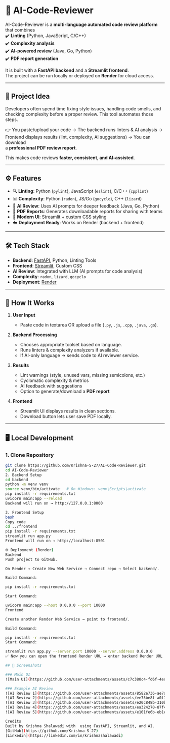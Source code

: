 # 🧠 AI-Code-Reviewer

AI-Code-Reviewer is a **multi-language automated code review platform** that combines  
✔️ **Linting** (Python, JavaScript, C/C++)  
✔️ **Complexity analysis**  
✔️ **AI-powered review** (Java, Go, Python)  
✔️ **PDF report generation**  

It is built with a **FastAPI backend** and a **Streamlit frontend**.  
The project can be run locally or deployed on **Render** for cloud access.

---

## 📌 Project Idea

Developers often spend time fixing style issues, handling code smells, and  
checking complexity before a proper review. This tool automates those steps.

👉 You paste/upload your code → The backend runs linters & AI analysis →  
Frontend displays results (lint, complexity, AI suggestions) → You can download  
a **professional PDF review report**.

This makes code reviews **faster, consistent, and AI-assisted**.

---

## ⚙️ Features

- 🔍 **Linting**: Python (`pylint`), JavaScript (`eslint`), C/C++ (`cpplint`)  
- 📊 **Complexity**: Python (`radon`), JS/Go (`gocyclo`), C++ (`lizard`)  
- 🤖 **AI Review**: Uses AI prompts for deeper feedback (Java, Go, Python)  
- 📄 **PDF Reports**: Generates downloadable reports for sharing with teams  
- 🎨 **Modern UI**: Streamlit + custom CSS styling  
- ☁️ **Deployment Ready**: Works on Render (backend + frontend)

---

## 🛠️ Tech Stack

- **Backend**: [FastAPI](https://fastapi.tiangolo.com/), Python, Linting Tools  
- **Frontend**: [Streamlit](https://streamlit.io/), Custom CSS  
- **AI Review**: Integrated with LLM (AI prompts for code analysis)  
- **Complexity**: `radon`, `lizard`, `gocyclo`  
- **Deployment**: [Render](https://render.com/)  

---

## 🚀 How It Works

1. **User Input**  
   - Paste code in textarea OR upload a file (`.py`, `.js`, `.cpp`, `.java`, `.go`).  

2. **Backend Processing**  
   - Chooses appropriate toolset based on language.  
   - Runs linters & complexity analyzers if available.  
   - If AI-only language → sends code to AI reviewer service.  

3. **Results**  
   - Lint warnings (style, unused vars, missing semicolons, etc.)  
   - Cyclomatic complexity & metrics  
   - AI feedback with suggestions  
   - Option to generate/download a **PDF report**  

4. **Frontend**  
   - Streamlit UI displays results in clean sections.  
   - Download button lets user save PDF locally.  

---

## 🖥️ Local Development

### 1. Clone Repository
```bash
git clone https://github.com/Krishna-S-27/AI-Code-Reviewer.git
cd AI-Code-Reviewer
2. Backend Setup
cd backend
python -m venv venv
source venv/bin/activate   # On Windows: venv\Scripts\activate
pip install -r requirements.txt
uvicorn main:app --reload
Backend will run on → http://127.0.0.1:8000

3. Frontend Setup
bash
Copy code
cd ../frontend
pip install -r requirements.txt
streamlit run app.py
Frontend will run on → http://localhost:8501

🌐 Deployment (Render)
Backend
Push project to GitHub.

On Render → Create New Web Service → Connect repo → Select backend/.

Build Command:

pip install -r requirements.txt

Start Command:

uvicorn main:app --host 0.0.0.0 --port 10000
Frontend

Create another Render Web Service → point to frontend/.

Build Command:

pip install -r requirements.txt
Start Command:

streamlit run app.py --server.port 10000 --server.address 0.0.0.0
✅ Now you can open the frontend Render URL → enter backend Render URL in sidebar → Start reviewing code!

## 📸 Screenshots  

### Main UI  
![Main UI](https://github.com/user-attachments/assets/c7c380c4-fd6f-4ed2-8249-b9885a1629f9)

### Example AI Review  
![AI Review 1](https://github.com/user-attachments/assets/8582e736-ae7a-47bb-89ea-9c2aaf1d0b3b)  
![AI Review 2](https://github.com/user-attachments/assets/ee75be8f-a0f7-4f1c-ba15-977fae90e14d)  
![AI Review 3](https://github.com/user-attachments/assets/e20c848b-310b-478d-96f3-1183469a6b83)  
![AI Review 4](https://github.com/user-attachments/assets/ea324270-87f4-40ae-9f98-1648c7aa865a)  
![AI Review 5](https://github.com/user-attachments/assets/e101fe6b-eb1e-437f-bba1-6cbbb143f460)

Credits
Built by Krishna Shalawadi with  using FastAPI, Streamlit, and AI.
[GitHub](https://github.com/Krishna-S-27)
[Linkedin](https://linkedin.com/in/krishnashalawadi)

